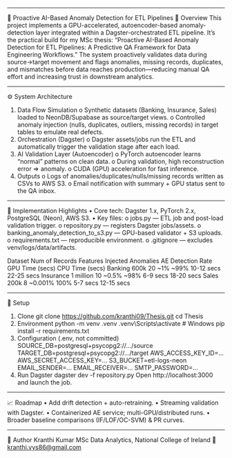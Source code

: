 ________________________________________
🧠 Proactive AI-Based Anomaly Detection for ETL Pipelines
📖 Overview
This project implements a GPU-accelerated, autoencoder-based anomaly-detection layer integrated within a Dagster-orchestrated ETL pipeline. It’s the practical build for my MSc thesis: “Proactive AI-Based Anomaly Detection for ETL Pipelines: A Predictive QA Framework for Data Engineering Workflows.”
The system proactively validates data during source→target movement and flags anomalies, missing records, duplicates, and mismatches before data reaches production—reducing manual QA effort and increasing trust in downstream analytics.
________________________________________
⚙️ System Architecture
1.	Data Flow Simulation
o	Synthetic datasets (Banking, Insurance, Sales) loaded to NeonDB/Supabase as source/target views.
o	Controlled anomaly injection (nulls, duplicates, outliers, missing records) in target tables to emulate real defects.
2.	Orchestration (Dagster)
o	Dagster assets/jobs run the ETL and automatically trigger the validation stage after each load.
3.	AI Validation Layer (Autoencoder)
o	PyTorch autoencoder learns “normal” patterns on clean data.
o	During validation, high reconstruction error ⇒ anomaly.
o	CUDA (GPU) acceleration for fast inference.
4.	Outputs
o	Logs of anomalies/duplicates/nulls/missing records written as CSVs to AWS S3.
o	Email notification with summary + GPU status sent to the QA inbox.
________________________________________
🧩 Implementation Highlights
•	Core tech: Dagster 1.x, PyTorch 2.x, PostgreSQL (Neon), AWS S3.
•	Key files:
o	jobs.py — ETL job and post-load validation trigger.
o	repository.py — registers Dagster jobs/assets.
o	banking_anomaly_detection_to_s3.py — GPU-based validator + S3 uploads.
o	requirements.txt — reproducible environment.
o	.gitignore — excludes venv/logs/data/artifacts.

Dataset	Num of Records	Features	Injected Anomalies	AE Detection Rate	GPU Time (secs)	CPU Time (secs)
Banking	600k	20	~1%	~99%	10-12 secs	22-25 secs
Insurance	1 million	10	~0.5%	~98%	6-9 secs	18-20 secs
Sales	200k	8	~0.001%	100%	5-7 secs	12-15 secs

________________________________________
🧰 Setup
1.	Clone
        git clone https://github.com/kranthi09/Thesis.git
                cd Thesis
2.	Environment
        python -m venv .venv
                .venv\Scripts\activate   # Windows
                 pip install -r requirements.txt
3.	Configuration (.env, not committed)
SOURCE_DB=postgresql+psycopg2://.../source
TARGET_DB=postgresql+psycopg2://.../target
AWS_ACCESS_KEY_ID=...
AWS_SECRET_ACCESS_KEY=...
S3_BUCKET=etl-logs-neon
EMAIL_SENDER=...
EMAIL_RECEIVER=...
SMTP_PASSWORD=...
4.	Run Dagster
dagster dev -f repository.py
               Open http://localhost:3000 and launch the job.
________________________________________
📈 Roadmap
•	Add drift detection + auto-retraining.
•	Streaming validation with Dagster.
•	Containerized AE service; multi-GPU/distributed runs.
•	Broader baseline comparisons (IF/LOF/OC-SVM) & PR curves.
________________________________________
👤 Author
Kranthi Kumar
MSc Data Analytics, National College of Ireland
📧 kranthi.vys86@gmail.com

